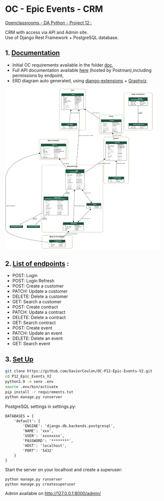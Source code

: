 OC - Epic Events - CRM
=

<u>Openclassrooms - DA Python - Project 12 :</u><br>

CRM with access via API and Admin site.
<br>
Use of Django Rest Framework + PostgreSQL database.

## 1. <u> Documentation</u>

- Initial OC requirements available in the folder [doc](doc),
- Full API documentation available [here](https://documenter.getpostman.com/view/19799080/UyrEive3) (hosted by Postman),including permissions by endpoint,
- ERD diagram auto generated, using [django-extensions](https://django-extensions.readthedocs.io/en/latest/) + [Graphviz](http://www.graphviz.org/).

![image](doc/ERD_Diagram_auto.png)


## 2. <u>List of endpoints</u> :

- POST: Login
- POST: Login Refresh
- POST: Create a customer
- PATCH: Update a customer
- DELETE: Delete a customer
- GET: Search a customer
- POST: Create contract
- PATCH: Update a contract
- DELETE: Delete a contract
- GET: Search contract
- POST: Create event
- PATCH: Update an event
- DELETE: Delete an event
- GET: Search event


## 3. <u> Set Up</u>

```bash
git clone https://github.com/XavierCoulon/OC-P12-Epic-Events-V2.git
cd P12_Epic_Events_V2
python3.9 -m venv .env
source .env/bin/activate
pip install -r requirements.txt
python manage.py runserver
```
PostgreSQL settings in settings.py:
````
DATABASES = {
    'default': {
        'ENGINE': 'django.db.backends.postgresql',
        'NAME': 'xxx',
        'USER': 'xxxxxxxx',
        'PASSWORD': '********',
        'HOST': 'localhost',
        'PORT': '5432'
    }
}
````
Start the server on your localhost and create a superuser:
````
python manage.py runserver
python manage.py createsuperuser
````
Admin available on http://127.0.0.1:8000/admin/
